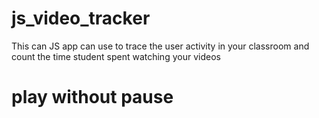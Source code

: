 # js_video_tracker
This can JS app can use to trace the user activity in your classroom and count the time student spent watching your videos

# play without pause

